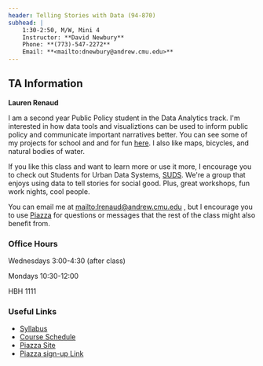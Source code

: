 ```yaml
---
header: Telling Stories with Data (94-870)
subhead: |
    1:30-2:50, M/W, Mini 4  
    Instructor: **David Newbury**  
    Phone: **(773)-547-2272**  
    Email: **<mailto:dnewbury@andrew.cmu.edu>**  
---
```


## TA Information

**Lauren Renaud**

I am a second year Public Policy student in the Data Analytics track. I'm interested in how data tools and visualiztions can be used to inform public policy and communicate important narratives better.
You can see some of my projects for school and and for fun [here](http://www.laurenrenaud.com/portfolio/). I also like maps, bicycles, and natural bodies of water.

If you like this class and want to learn more or use it more, I encourage you to check out Students for Urban Data Systems, [SUDS](http://suds-cmu.org/).
We're a group that enjoys using data to tell stories for social good. Plus, great workshops, fun work nights, cool people.

You can email me at <mailto:lrenaud@andrew.cmu.edu> , but I encourage you to use [Piazza](https://piazza.com/class/iz4kx0ngfta45i) for questions or messages that the rest of the class might also benefit from.

### Office Hours

Wednesdays 3:00-4:30 (after class)

Mondays 10:30-12:00

HBH 1111

### Useful Links

* [Syllabus](/syllabus.html)
* [Course Schedule](/schedule.html)
* [Piazza Site](http://piazza.com/cmu/spring2017/94870/home)
* [Piazza sign-up Link](http://piazza.com/cmu/spring2017/94870)
